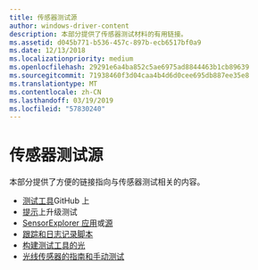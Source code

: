 ```yaml
---
title: 传感器测试源
author: windows-driver-content
description: 本部分提供了传感器测试材料的有用链接。
ms.assetid: d045b771-b536-457c-897b-ecb6517bf0a9
ms.date: 12/13/2018
ms.localizationpriority: medium
ms.openlocfilehash: 29291e6a4ba852c5ae6975ad8844463b1cb89639
ms.sourcegitcommit: 71938460f3d04caa4b4d6d0cee695db887ee35e8
ms.translationtype: MT
ms.contentlocale: zh-CN
ms.lasthandoff: 03/19/2019
ms.locfileid: "57830240"
---
```

# <a name="sensor-testing-sources"></a>传感器测试源

本部分提供了方便的链接指向与传感器测试相关的内容。

- [测试工具](https://github.com/Microsoft/busiotools/tree/master/sensors/Tools)GitHub 上
- [提示](https://techcommunity.microsoft.com/t5/Microsoft-Sensors-Blog/Sensors-Upgrade-Testing-Part-1/ba-p/297572)上升级测试
- [SensorExplorer 应用](https://aka.ms/sensorexplorer)或[源](https://github.com/Microsoft/busiotools/tree/master/sensors/Tools/SensorExplorer)
- [跟踪和日志记录脚本](https://github.com/Microsoft/busiotools/blob/master/sensors/tracing/README.md)
- [构建测试工具的光](testing-MALT-building-a-light-testing-tool.md)
- [光线传感器的指南和手动测试](https://docs.microsoft.com/windows-hardware/design/whitepapers/integrating-ambient-light-sensors-with-computers-running-windows-10-creators-update)
